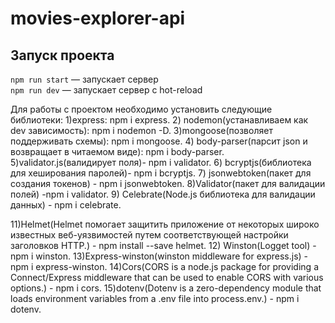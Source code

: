 # movies-explorer-api

## Запуск проекта

`npm run start` — запускает сервер   
`npm run dev` — запускает сервер с hot-reload

Для работы с проектом необходимо установить следующие библиотеки: 
1)express: npm i express.
2) nodemon(устанавливаем как dev зависимость): npm i nodemon -D.
3)mongoose(позволяет поддерживать схемы): npm i mongoose.
4) body-parser(парсит json и возвращает в читаемом виде): npm i body-parser.
5)validator.js(валидирует поля)- npm i validator.
6) bcryptjs(библиотека для хеширования паролей)- npm i bcryptjs.
7) jsonwebtoken(пакет для создания токенов) - npm i jsonwebtoken.
8)Validator(пакет для валидации полей) -npm i validator.
9) Celebrate(Node.js библиотека для валидации данных) - npm i celebrate.

11)Helmet(Helmet помогает защитить приложение от некоторых широко известных веб-уязвимостей путем соответствующей настройки заголовков HTTP.) - npm install --save helmet.
12) Winston(Logget tool) - npm i winston.
13)Express-winston(winston middleware for express.js) - npm i express-winston.
14)Cors(CORS is a node.js package for providing a Connect/Express middleware that can be used to enable CORS with various options.) - npm i cors.
15)dotenv(Dotenv is a zero-dependency module that loads environment variables from a .env file into process.env.) - npm i dotenv.
